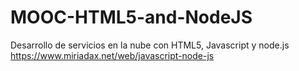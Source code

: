 # MOOC-HTML5-and-NodeJS
Desarrollo de servicios en la nube con HTML5, Javascript y node.js https://www.miriadax.net/web/javascript-node-js
